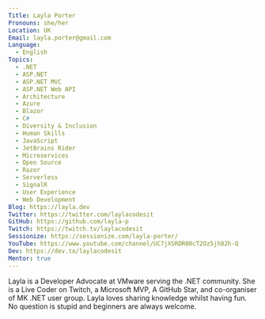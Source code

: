 ```yaml
---
Title: Layla Porter
Pronouns: she/her
Location: UK
Email: layla.porter@gmail.com
Language:
  - English
Topics:
  - .NET
  - ASP.NET
  - ASP.NET MVC
  - ASP.NET Web API
  - Architecture
  - Azure
  - Blazor
  - C#
  - Diversity & Inclusion
  - Human Skills
  - JavaScript
  - JetBrains Rider
  - Microservices
  - Open Source
  - Razor
  - Serverless
  - SignalR
  - User Experience
  - Web Development
Blog: https://layla.dev
Twitter: https://twitter.com/laylacodesit
GitHub: https://github.com/layla-p
Twitch: https://twitch.tv/laylacodesit
Sessionize: https://sessionize.com/layla-porter/
YouTube: https://www.youtube.com/channel/UC7jXSRDR00cT2Oz5jh82h-Q
Dev: https://dev.to/laylacodesit
Mentor: true
---
```

Layla is a Developer Advocate at VMware serving the .NET community. She is a Live Coder on Twitch, a Microsoft MVP, A GitHub Star, and co-organiser of MK .NET user group. Layla loves sharing knowledge whilst having fun. No question is stupid and beginners are always welcome.
